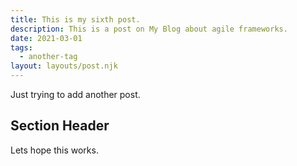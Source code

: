 ```yaml
---
title: This is my sixth post.
description: This is a post on My Blog about agile frameworks.
date: 2021-03-01
tags:
  - another-tag
layout: layouts/post.njk
---
```


Just trying to add another post.
## Section Header

Lets hope this works.